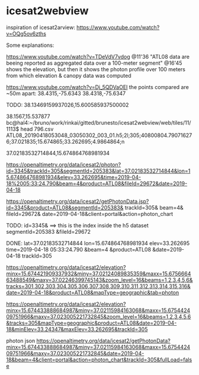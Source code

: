 # icesat2webview


inspiration of icesat2arview:
https://www.youtube.com/watch?v=OQg5ov6zths



Some explanations:

https://www.youtube.com/watch?v=TDeVdV7vdog 
@11'36
"ATL08 data are beeing reported as aggregated data over a 100-meter segment"
@16'45
shows the elevation, but then it shows the photon profile over 100 meters from which elevation & canopy data was computed




https://www.youtube.com/watch?v=Dj_5QDVaOEI
the points compared are ~50m apart:
38.4315,-75.6343
38.4318,-75.6347




























TODO:
38.13469159937026,15.600585937500002

38.1567,15.537877
bc@hal4:~/bruno/work/rinkai/gitted/brunesto/icesat2webview/web/tiles/11/1113$ head 796.csv 
ATL08_20190418053048_03050302_003_01.h5;2l;305;40800804.790716276;37.021835;15.674865;33.262695;4.9864864;n


37.02183532714844,15.674864768981934

https://openaltimetry.org/data/icesat2/photon?id=3345&trackId=305&segmentId=205383&lat=37.02183532714844&lon=15.674864768981934&elev=33.262695&time=2019-04-18%2005:33:24.790&beam=4&product=ATL08&fileId=29672&date=2019-04-18

https://openaltimetry.org/data/icesat2/getPhotonData.jsp?id=3345&product=ATL08&segmentId=205383&
trackId=305&
beam=4&
fileId=29672&
date=2019-04-18&client=portal&action=photon_chart


TODO:
id=3345&  ==> this is the index inside the h5 dataset
segmentId=205383
&fileId=29672


DONE:
lat=37.02183532714844
lon=15.674864768981934
elev=33.262695
time=2019-04-18 05:33:24.790
&beam=4
&product=ATL08
&date=2019-04-18
trackId=305 

https://openaltimetry.org/data/icesat2/elevation?minx=15.674421909337932&miny=37.02124089835359&maxx=15.675666463488549&maxy=37.02246399745143&zoom_level=16&beams=1,2,3,4,5,6&tracks=301,302,303,304,305,306,307,308,309,310,311,312,313,314,315,316&date=2019-04-18&product=ATL08&mapType=geographic&tab=photon

https://openaltimetry.org/data/icesat2/elevation?minx=15.674433888684987&miny=37.02115984163068&maxx=15.675442409751966&maxy=37.023005221732845&zoom_level=16&beams=1,2,3,4,5,6&tracks=305&mapType=geographic&product=ATL08&date=2019-04-18&minElev=33.24347&maxElev=33.262695&trackId=305



photon json
https://openaltimetry.org/data/icesat2/getPhotonData?minx=15.674433888684987&miny=37.02115984163068&maxx=15.675442409751966&maxy=37.023005221732845&date=2019-04-18&beam=4&client=portal&action=photon_chart&trackId=305&fullLoad=false


